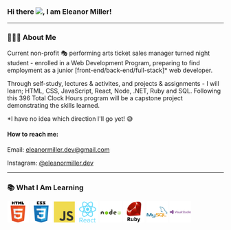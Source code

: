 ### Hi there <img src="https://raw.githubusercontent.com/MartinHeinz/MartinHeinz/master/wave.gif" width="30px">, I am Eleanor Miller!

---
### 🙋🏽‍♀️ About Me
Current non-profit 🎭 performing arts ticket sales manager turned night student - enrolled in a Web Development Program, preparing to find employment as a junior [front-end/back-end/full-stack]* web developer.

Through self-study, lectures & activites, and projects & assignments - I will learn; HTML, CSS, JavaScript, React, Node, .NET, Ruby and SQL. Following this 396 Total Clock Hours program will be a capstone project demonstrating the skills learned.

*I have no idea which direction I'll go yet! 😅


#### How to reach me:

Email: eleanormiller.dev@gmail.com

Instagram: <a href="https://www.instagram.com/eleanormiller.dev/" alt="www.instagram.com/eleanormiller.dev/">@eleanormiller.dev</a>

---

### 📚 What I Am Learning
<img src="https://raw.githubusercontent.com/devicons/devicon/9f4f5cdb393299a81125eb5127929ea7bfe42889/icons/html5/html5-original-wordmark.svg" alt="HTML5 logo" width="50px" length="50px"> <img src="https://raw.githubusercontent.com/devicons/devicon/9f4f5cdb393299a81125eb5127929ea7bfe42889/icons/css3/css3-original-wordmark.svg" alt="CSS3 logo" width="50px" length="50px"> <img src="https://raw.githubusercontent.com/devicons/devicon/9f4f5cdb393299a81125eb5127929ea7bfe42889/icons/javascript/javascript-original.svg" alt="JavaScript logo" width="50px" length="50px"> <img src="https://raw.githubusercontent.com/devicons/devicon/9f4f5cdb393299a81125eb5127929ea7bfe42889/icons/react/react-original-wordmark.svg" alt="React logo" width="50px" length="50px"> <img src="https://raw.githubusercontent.com/devicons/devicon/9f4f5cdb393299a81125eb5127929ea7bfe42889/icons/nodejs/nodejs-original-wordmark.svg" alt="nodejs logo" width="50px" length="50px"> <img src="https://raw.githubusercontent.com/devicons/devicon/9f4f5cdb393299a81125eb5127929ea7bfe42889/icons/ruby/ruby-original-wordmark.svg" alt="Ruby logo" width="50px" length="50px"> <img src="https://raw.githubusercontent.com/devicons/devicon/9f4f5cdb393299a81125eb5127929ea7bfe42889/icons/mysql/mysql-original-wordmark.svg" alt="MySQL logo" width="50px" length="50px"> <img src="https://raw.githubusercontent.com/devicons/devicon/9f4f5cdb393299a81125eb5127929ea7bfe42889/icons/visualstudio/visualstudio-plain-wordmark.svg" alt="Visual Studio logo" width="50px" length="50px">
<!--
**eleanor-miller/eleanor-miller** is a ✨ _special_ ✨ repository because its `README.md` (this file) appears on your GitHub profile.

Here are some ideas to get you started:

- 🔭 I’m currently working on ...
- 🌱 I’m currently learning ...
- 👯 I’m looking to collaborate on ...
- 🤔 I’m looking for help with ...
- 💬 Ask me about ...
- 📫 How to reach me: ...
- 😄 Pronouns: ...
- ⚡ Fun fact: ...
-->
